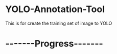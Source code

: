 # YOLO-Annotation-Tool
This is for create the training set of image to YOLO

# -------Progress-------
